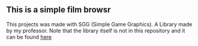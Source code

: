 ## This is a simple film browsr ##

This projects was made with SGG (Simple Game Graphics). A Library made by my professor. Note that the library itself is not in this repository and it can be found [here](https://github.com/cgaueb/sgg)
